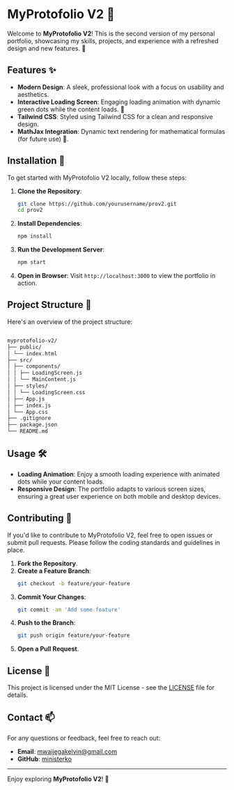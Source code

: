 # MyProtofolio V2 🚀

Welcome to **MyProtofolio V2**! This is the second version of my personal portfolio, showcasing my skills, projects, and experience with a refreshed design and new features. 🎨

## Features ✨

- **Modern Design**: A sleek, professional look with a focus on usability and aesthetics.
- **Interactive Loading Screen**: Engaging loading animation with dynamic green dots while the content loads. 🌟
- **Tailwind CSS**: Styled using Tailwind CSS for a clean and responsive design.
- **MathJax Integration**: Dynamic text rendering for mathematical formulas (for future use) 🔢.

## Installation 🔧

To get started with MyProtofolio V2 locally, follow these steps:

1. **Clone the Repository**:

   ```bash
   git clone https://github.com/yourusername/prov2.git
   cd prov2
   ```

2. **Install Dependencies**:

   ```bash
   npm install
   ```

3. **Run the Development Server**:

   ```bash
   npm start
   ```

4. **Open in Browser**:
   Visit `http://localhost:3000` to view the portfolio in action.

## Project Structure 📂

Here's an overview of the project structure:
```bash

myprotofolio-v2/
├── public/
│ └── index.html
├── src/
│ ├── components/
│ │ ├── LoadingScreen.js
│ │ └── MainContent.js
│ ├── styles/
│ │ └── LoadingScreen.css
│ ├── App.js
│ ├── index.js
│ └── App.css
├── .gitignore
├── package.json
└── README.md
```
## Usage 🛠️

- **Loading Animation**: Enjoy a smooth loading experience with animated dots while your content loads.
- **Responsive Design**: The portfolio adapts to various screen sizes, ensuring a great user experience on both mobile and desktop devices.

## Contributing 🤝

If you'd like to contribute to MyProtofolio V2, feel free to open issues or submit pull requests. Please follow the coding standards and guidelines in place.

1. **Fork the Repository**.
2. **Create a Feature Branch**:
   ```bash
   git checkout -b feature/your-feature
   ```
3. **Commit Your Changes**:
   ```bash
   git commit -am 'Add some feature'
   ```
4. **Push to the Branch**:
   ```bash
   git push origin feature/your-feature
   ```
5. **Open a Pull Request**.

## License 📝

This project is licensed under the MIT License - see the [LICENSE](LICENSE) file for details.

## Contact 📫

For any questions or feedback, feel free to reach out:

- **Email**: mwaijegakelvin@gmail.com
- **GitHub**: [ministerko](https://github.com/ministerko)

---

Enjoy exploring **MyProtofolio V2**! 🚀
